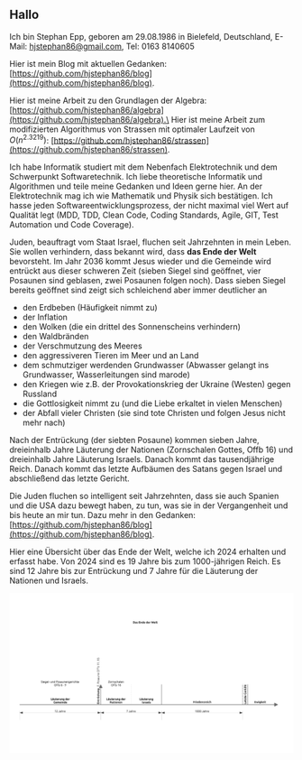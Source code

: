 ## Hallo
Ich bin Stephan Epp, geboren am 29.08.1986 in Bielefeld, Deutschland, E-Mail: hjstephan86@gmail.com, Tel: 0163 8140605

Hier ist mein Blog mit aktuellen Gedanken: [https://github.com/hjstephan86/blog](https://github.com/hjstephan86/blog).

Hier ist meine Arbeit zu den Grundlagen der Algebra: [https://github.com/hjstephan86/algebra](https://github.com/hjstephan86/algebra).\
Hier ist meine Arbeit zum modifizierten Algorithmus von Strassen mit optimaler Laufzeit von $O(n^{2.3219})$: [https://github.com/hjstephan86/strassen](https://github.com/hjstephan86/strassen).


Ich habe Informatik studiert mit dem Nebenfach Elektrotechnik und dem Schwerpunkt Softwaretechnik. Ich liebe theoretische Informatik und Algorithmen und teile meine Gedanken und Ideen gerne hier. An der Elektrotechnik mag ich wie Mathematik und Physik sich bestätigen. Ich hasse jeden Softwareentwicklungsprozess, der nicht maximal viel Wert auf Qualität legt (MDD, TDD, Clean Code, Coding Standards, Agile, GIT, Test Automation und Code Coverage).

Juden, beauftragt vom Staat Israel, fluchen seit Jahrzehnten in mein Leben. Sie wollen verhindern, dass bekannt wird, dass **das Ende der Welt** bevorsteht. Im Jahr 2036 kommt Jesus wieder und die Gemeinde wird entrückt aus dieser schweren Zeit (sieben Siegel sind geöffnet, vier Posaunen sind geblasen, zwei Posaunen folgen noch). Dass sieben Siegel bereits geöffnet sind zeigt sich schleichend aber immer deutlicher an
- den Erdbeben (Häufigkeit nimmt zu)
- der Inflation
- den Wolken (die ein drittel des Sonnenscheins verhindern)
- den Waldbränden
- der Verschmutzung des Meeres
- den aggressiveren Tieren im Meer und an Land
- dem schmutziger werdenden Grundwasser (Abwasser gelangt ins Grundwasser, Wasserleitungen sind marode)
- den Kriegen wie z.B. der Provokationskrieg der Ukraine (Westen) gegen Russland
- die Gottlosigkeit nimmt zu (und die Liebe erkaltet in vielen Menschen)
- der Abfall vieler Christen (sie sind tote Christen und folgen Jesus nicht mehr nach)

Nach der Entrückung (der siebten Posaune) kommen sieben Jahre, dreieinhalb Jahre Läuterung der Nationen (Zornschalen Gottes, Offb 16) und dreieinhalb Jahre Läuterung Israels. Danach kommt das tausendjährige Reich. Danach kommt das letzte Aufbäumen des Satans gegen Israel und abschließend das letzte Gericht.

Die Juden fluchen so intelligent seit Jahrzehnten, dass sie auch Spanien und die USA dazu bewegt haben, zu tun, was sie in der Vergangenheit und bis heute an mir tun. Dazu mehr in den Gedanken: [https://github.com/hjstephan86/blog](https://github.com/hjstephan86/blog).

Hier eine Übersicht über das Ende der Welt, welche ich 2024 erhalten und erfasst habe. Von 2024 sind es 19 Jahre bis zum 1000-jährigen Reich. Es sind 12 Jahre bis zur Entrückung und 7 Jahre für die Läuterung der Nationen und Israels.

![Ende.svg](Ende.svg)

<!--
**hjstephan86/hjstephan86** is a ✨ _special_ ✨ repository because its `README.md` (this file) appears on your GitHub profile.

Here are some ideas to get you started:

- 🔭 I’m currently working on ...
- 🌱 I’m currently learning ...
- 👯 I’m looking to collaborate on ...
- 🤔 I’m looking for help with ...
- 💬 Ask me about ...
- 📫 How to reach me: ...
- 😄 Pronouns: ...
- ⚡ Fun fact: ...
-->
